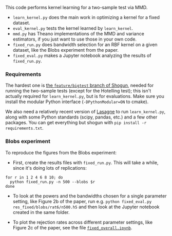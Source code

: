 This code performs kernel learning for a two-sample test via MMD.

- `learn_kernel.py` does the main work in optimizing a kernel for a fixed dataset.
- `eval_kernel.py` tests the kernel learned by `learn_kernel`.
- `mmd.py` has Theano implementations of the MMD and variance estimators, if you just want to use those in your own code.
- `fixed_run.py` does bandwidth selection for an RBF kernel on a given dataset, like the Blobs experiment from the paper.
- `fixed_eval.py` makes a Jupyter notebook analyzing the results of `fixed_run.py`.

### Requirements

The hardest one is [the `feature/bigtest` branch of Shogun](https://github.com/shogun-toolbox/shogun/tree/feature/bigtest), needed for running the two-sample tests (except for the Hotelling test); this isn't actually required for `learn_kernel.py`, but is for evaluations. Make sure you install the modular Python interface (`-DPythonModular=ON` to cmake).

We also need a relatively recent version of [Lasagne](http://lasagne.readthedocs.io/en/latest/user/installation.html) to run `learn_kernel.py`, along with some Python standards (scipy, pandas, etc.) and a few other packages. You can get everything but shogun with `pip install -r requirements.txt`.


### Blobs experiment

To reproduce the figures from the Blobs experiment:

- First, create the results files with `fixed_run.py`. This will take a while, since it's doing lots of replications:

```
for r in 1 2 4 6 8 10; do
  python fixed_run.py -n 500 --blobs $r
done
```

- To look at the powers and the bandwidths chosen for a single parameter setting, like Figure 2b of the paper, run e.g. `python fixed_eval.py res_fixed/blobs/rat6/n500.h5` and then look at the Jupyter notebook created in the same folder.

- To plot the rejection rates across different parameter settings, like Figure 2c of the paper, see the file [`fixed_overall.ipynb`](fixed_overall.ipynb).
